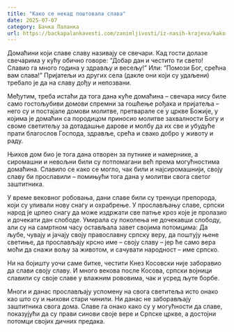 ```yaml
---
title: "Како се некад поштовала слава"
date: 2025-07-07
category: Бачка Паланка
url: https://backapalankavesti.com/zanimljivosti/iz-nasih-krajeva/kako-se-nekad-postovala-slava/
---
```


Домаћини који славе славу називају се свечари. Кад гости долазе свечарима у кућу обично говоре: “Добар дан и честито ти свето! Славио га много година у здрављу и весељу!” Или: “Помози Бог, срећна вам слава!” Пријатељи из других села (дакле они који су удаљени) требало је да на славу дођу и непозвани.

Међутим, треба истаћи да тога дана куће домаћина – свечара нису биле само гостољубиви домови спремни за гошћење рођака и пријатеља – него су и постајале домови молитве, претварале се у цркве Божије, у којима је домаћин са породицом приносио молитве захвалности Богу и своме светитељу за дотадашње дарове и молбу да их све и убудуће прати благослов Господа, здравље, срећа и свако добро у животу и раду.

Њихов дом био је тога дана отворен за путнике и намернике, а сиромашни и невољни били су потпомагани већ према могућностима домаћина. Славило се како се могло, чак били и најсиромашнији, своју славу би прославили – помињући тога дана у молитви свога светог заштитника.

У време вековног робовања, дани славе били су тренуци препорода, који су уливали нову снагу и охрабрење. У прослављању славе, српски народ је црпео снагу да може издржати све патње кроз које је пролазио и дочекати дан слободе. Умирала су поколења не дочекавши слободу, али су на самртном часу остављала завет својима потомцима: Да љубе, чувају и јачају своју православну српску веру, да поштују њене светиње, да прослављају крсно име – своју славу – јер ће само вера моћи да снажи вољу за животом, и сачувати народност – име српско.

Ни на бојишту уочи саме битке, честити Кнез Косовски није заборавио да слави своју славу. И много векова после Косова, српски војници славили су своје славе у влажним рововима, чак и усред љуте борбе.

Многи и данас прослављају успомену на свога светитеља исто онако као што су и њихови стари чинили. Ни данас не заборављају заштитника свога дома. Славе га онако како су у могућности да славе, показујући да су прави синови своје вере и Српске цркве, а достојни потомци својих дичних предака.
